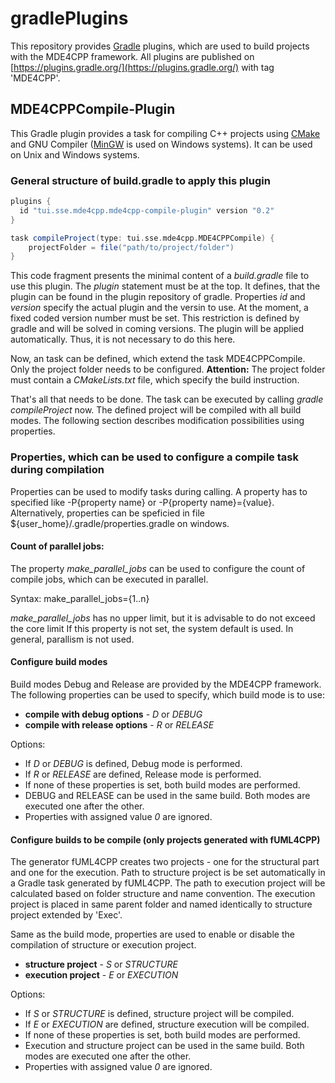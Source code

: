 # gradlePlugins
This repository provides [Gradle](https://gradle.org/) plugins, which are used to build projects with the MDE4CPP framework.
All plugins are published on [https://plugins.gradle.org/](https://plugins.gradle.org/) with tag 'MDE4CPP'.

## MDE4CPPCompile-Plugin
This Gradle plugin provides a task for compiling C++ projects using [CMake](https://cmake.org/) and GNU Compiler ([MinGW]() is used on Windows systems). It can be used on Unix and Windows systems.

### General structure of build.gradle to apply this plugin

```gradle
plugins {
  id "tui.sse.mde4cpp.mde4cpp-compile-plugin" version "0.2"
}

task compileProject(type: tui.sse.mde4cpp.MDE4CPPCompile) {
	projectFolder = file("path/to/project/folder")
}
```
This code fragment presents the minimal content of a *build.gradle* file to use this plugin.
The *plugin* statement must be at the top. It defines, that the plugin can be found in the plugin repository of gradle. Properties *id* and *version* specify the actual plugin and the versin to use. At the moment, a fixed coded version number must be set. This restriction is defined by gradle and will be solved in coming versions.
The plugin will be applied automatically. Thus, it is not necessary to do this here.

Now, an task can be defined, which extend the task MDE4CPPCompile. Only the project folder needs to be configured.
**Attention:** The project folder must contain a *CMakeLists.txt* file, which specify the build instruction.

That's all that needs to be done. The task can be executed by calling *gradle compileProject* now.
The defined project will be compiled with all build modes. The following section describes modification possibilities using properties.


### Properties, which can be used to configure a compile task during compilation
Properties can be used to modify tasks during calling. A property has to specified like -P{property name} or -P{property name}={value}. Alternatively, properties can be speficied in file ${user_home}/.gradle/properties.gradle on windows.


#### Count of parallel jobs:
The property *make_parallel_jobs* can be used to configure the count of compile jobs, which can be executed in parallel.

Syntax: make_parallel_jobs={1..n}

*make_parallel_jobs* has no upper limit, but it is advisable to do not exceed the core limit
If this property is not set, the system default is used. In general, parallism is not used.

#### Configure build modes
Build modes Debug and Release are provided by the MDE4CPP framework.
The following properties can be used to specify, which build mode is to use:
* **compile with debug options** - *D* or *DEBUG*
* **compile with release options** - *R* or *RELEASE*

Options:
 * If *D* or *DEBUG* is defined, Debug mode is performed.
 * If *R* or *RELEASE* are defined, Release mode is performed.
 * If none of these properties is set, both build modes are performed.
 * DEBUG and RELEASE can be used in the same build. Both modes are executed one after the other.
 * Properties with assigned value *0* are ignored.
 
#### Configure builds to be compile (only projects generated with fUML4CPP)
The generator fUML4CPP creates two projects - one for the structural part and one for the execution. Path to structure project is be set automatically in a Gradle task generated by fUML4CPP. The path to execution project will be calculated based on folder structure and name convention. The execution project is placed in same parent folder and named identically to structure project extended by 'Exec'.

Same as the build mode, properties are used to enable or disable the compilation of structure or execution project.
* **structure project** - *S* or *STRUCTURE*
* **execution project** - *E* or *EXECUTION*

Options:
 * If *S* or *STRUCTURE* is defined, structure project will be compiled.
 * If *E* or *EXECUTION* are defined, structure execution will be compiled.
 * If none of these properties is set, both build modes are performed.
 * Execution and structure project can be used in the same build. Both modes are executed one after the other.
 * Properties with assigned value *0* are ignored.
 
